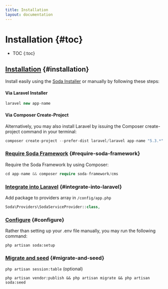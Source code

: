 ```yaml
---
title: Installation
layout: documentation
---
```


# Installation {#toc}

* TOC
{:toc}

## [Installation](#installation) {#installation}

Install easily using the [Soda Installer](https://github.com/soda-framework/installer) or manually by following these steps:

#### Via Laravel Installer

```php
laravel new app-name
```

#### Via Composer Create-Project

Alternatively, you may also install Laravel by issuing the Composer create-project command in your terminal:

```php
composer create-project --prefer-dist laravel/laravel app-name "5.3.*"
```

### [Require Soda Framework](#require-soda-framework) {#require-soda-framework}

Require the Soda Framework by using Composer:

```php
cd app-name && composer require soda-framework/cms
```

### [Integrate into Laravel](#integrate-into-laravel) {#integrate-into-laravel}

Add package to providers array in `/config/app.php`

```php
Soda\Providers\SodaServiceProvider::class,
```

### [Configure](#configure) {#configure}

Rather than setting up your .env file manually, you may run the following command:

`php artisan soda:setup`

### [Migrate and seed](#migrate-and-seed) {#migrate-and-seed}

`php artisan session:table` (optional)

`php artisan vendor:publish && php artisan migrate && php artisan soda:seed`

